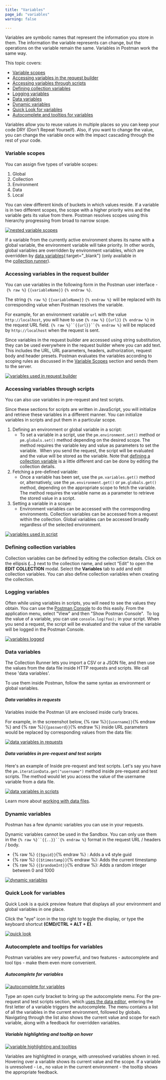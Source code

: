 ```yaml
---
title: "Variables"
page_id: "variables"
warning: false

---
```


Variables are symbolic names that represent the information you store in them. The information the variable represents can change, but the operations on the variable remain the same. Variables in Postman work the same way.

This topic covers: 

* [Variable scopes](#variable-scopes)
* [Accessing variables in the request builder](#accessing-variables-in-the-request-builder)
* [Accessing variables through scripts](#accessing-variables-through-scripts)
* [Defining collection variables](#defining-collection-variables)
* [Logging variables](#logging-variables)
* [Data variables](#data-variables)
* [Dynamic variables](#dynamic-variables)
* [Quick Look for variables](#quick-look-for-variables)
* [Autocomplete and tooltips for variables](#autocomplete-and-tooltips-for-variables)

Variables allow you to reuse values in multiple places so you can keep your code DRY (Don't Repeat Yourself). Also, if you want to change the value, you can change the variable once with the impact cascading through the rest of your code.

### Variable scopes

You can assign five types of variable scopes:

1. Global
2. Collection
3. Environment
4. Data
5. Local
  
You can view different kinds of buckets in which values reside. If a variable is in two different scopes, the scope with a higher priority wins and the variable gets its value from there. Postman resolves scopes using this hierarchy progressing from broad to narrow scope. 

[![nested variable scopes](https://s3.amazonaws.com/postman-static-getpostman-com/postman-docs/Variables-Pic.png)](https://s3.amazonaws.com/postman-static-getpostman-com/postman-docs/scopes.png)

If a variable from the currently active environment shares its name with a global variable, the environment variable will take priority. In other words, global variables are overridden by environment variables, which are overridden by [data variables](http://blog.getpostman.com/index.php/2014/10/28/using-csv-and-json-files-in-the-postman-collection-runner/){:target="_blank"} (only available in the [collection runner](/docs/v6/postman/collection_runs/starting_a_collection_run)).

### Accessing variables in the request builder

You can use variables in the following form in the Postman user interface - `{% raw %}` `{{variableName}}` `{% endraw %}`. 

The string `{% raw %}` `{{variableName}}` `{% endraw %}` will be replaced with its corresponding value when Postman resolves the variable.

For example, for an environment variable `url` with the value `http://localhost`, you will have to use `{% raw %}` `{{url}}` `{% endraw %}` in the request URL field. `{% raw %}``{{url}}``{% endraw %}` will be replaced by `http://localhost` when the request is sent.

Since variables in the request builder are accessed using string substitution, they can be used everywhere in the request builder where you can add text. This includes the URL, URL parameters, headers, authorization, request body and header presets. Postman evaluates the variables according to scoping rules as discussed in the [Variable Scopes](/docs/v6/postman/environments_and_globals/variables#variable-scopes) section and sends them to the server.

[![variables used in request builder](https://s3.amazonaws.com/postman-static-getpostman-com/postman-docs/WS-var-request-builder.png)](https://s3.amazonaws.com/postman-static-getpostman-com/postman-docs/WS-var-request-builder.png)

### Accessing variables through scripts

You can also use variables in pre-request and test scripts. 

Since these sections for scripts are written in JavaScript, you will initialize and retrieve these variables in a different manner. You can initialize variables in scripts and put them in a particular scope. 

  1.  Defining an environment or global variable in a script: 
        *  To set a variable in a script, use the `pm.environment.set()` method or `pm.globals.set()` method depending on the desired scope. The method requires the variable key and value as parameters to set the variable.  When you send the request, the script will be evaluated and the value will be stored as the variable. Note that [defining a collection variable](/docs/v6/postman/environments_and_globals/variables#defining-collection-variables) is a little different and can be done by editing the collection details.
  2.  Fetching a pre-defined variable: 
        *  Once a variable has been set, use the `pm.variables.get()` method or, alternatively, use the `pm.environment.get()` or `pm.globals.get()` method, depending on the appropriate scope to fetch the variable. The method requires the variable name as a parameter to retrieve the stored value in a script.
  3.  Setting a variable in a scope: 
        *  Environment variables can be accessed with the corresponding environments. Collection variables can be accessed from a request within the collection. Global variables can be accessed broadly regardless of the selected environment.

[![variables used in script](https://s3.amazonaws.com/postman-static-getpostman-com/postman-docs/WS-var-scripts.png)](https://s3.amazonaws.com/postman-static-getpostman-com/postman-docs/WS-var-scripts.png)

### Defining collection variables

Collection variables can be defined by editing the collection details. Click on the ellipsis **(...)** next to the collection name, and select “Edit” to open the **EDIT COLLECTION** modal. Select the **Variables** tab to add and edit collection variables. You can also define collection variables when creating the collection.  

### Logging variables

Often while using variables in scripts, you will need to see the values they obtain. You can use the [Postman Console](/docs/v6/postman/sending_api_requests/debugging_and_logs) to do this easily. From the application menu, select "View" and then "Show Postman Console".  To log the value of a variable, you can use `console.log(foo);` in your script. When you send a request, the script will be evaluated and the value of the variable will be logged in the Postman Console.

[![variables logged](https://s3.amazonaws.com/postman-static-getpostman-com/postman-docs/var_logging.png)](https://s3.amazonaws.com/postman-static-getpostman-com/postman-docs/var_logging.png)

### Data variables

The Collection Runner lets you import a CSV or a JSON file, and then use the values from the data file inside HTTP requests and scripts. We call these 'data variables'. 

To use them inside Postman, follow the same syntax as environment or global variables. 

##### **Data variables in requests**

Variables inside the Postman UI are enclosed inside curly braces. 

For example, in the screenshot below, {% raw %}`{{username}}`{% endraw %} and {% raw %}`{{password}}`{% endraw %} inside URL parameters would be replaced by corresponding values from the data file:

[![data variables in requests](https://s3.amazonaws.com/postman-static-getpostman-com/postman-docs/WS-var-data-url.png)](https://s3.amazonaws.com/postman-static-getpostman-com/postman-docs/WS-var-data-url.png)

##### **Data variables in pre-request and test scripts**

Here's an example of Inside pre-request and test scripts. Let's say you have the `pm.iterationData.get("username")` method inside pre-request and test scripts. The method would let you access the value of the username variable from a data file. 

[![data variables in scripts](https://s3.amazonaws.com/postman-static-getpostman-com/postman-docs/WS-var-data.png)](https://s3.amazonaws.com/postman-static-getpostman-com/postman-docs/WS-var-data.png)

Learn more about [working with data files](/docs/v6/postman/collection_runs/working_with_data_files). 

### Dynamic variables

Postman has a few dynamic variables you can use in your requests. 

Dynamic variables cannot be used in the Sandbox. You can only use them in the `{% raw %}``{{..}}``{% endraw %}` format in the request URL / headers / body.

   *   {% raw %} `{{$guid}}`{% endraw %} : Adds a v4 style guid
   *   {% raw %} `{{$timestamp}}`{% endraw %}: Adds the current timestamp
   *   {% raw %} `{{$randomInt}}`{% endraw %}: Adds a random integer between 0 and 1000

[![dynamic variables](https://s3.amazonaws.com/postman-static-getpostman-com/postman-docs/WS-var_dynamic.png)](https://s3.amazonaws.com/postman-static-getpostman-com/postman-docs/WS-var_dynamic.png)

### Quick Look for variables

Quick Look is a quick preview feature that displays all your environment and global variables in one place. 

Click the "eye" icon in the top right to toggle the display, or type the keyboard shortcut **(CMD/CTRL + ALT + E)**.

[![quick look](https://s3.amazonaws.com/postman-static-getpostman-com/postman-docs/WS-environ_quick-look.png)](https://s3.amazonaws.com/postman-static-getpostman-com/postman-docs/WS-environ_quick-look.png)

### Autocomplete and tooltips for variables

Postman variables are very powerful, and two features - autocomplete and tool tips - make them even more convenient.

##### **Autocomplete for variables**

[![autocomplete for variables](https://s3.amazonaws.com/postman-static-getpostman-com/postman-docs/WS-autocomplete.gif)](https://s3.amazonaws.com/postman-static-getpostman-com/postman-docs/WS-autocomplete.gif)  

Type an open curly bracket to bring up the autocomplete menu. For the pre-request and test scripts section, which [uses the data editor](/docs/v6/postman/launching_postman/navigating_postman), entering the first letter of a variable triggers the autocomplete. The menu contains a list of all the variables in the current environment, followed by globals. Navigating through the list also shows the current value and scope for each variable, along with a feedback for overridden variables. 

##### **Variable highlighting and tooltip on hover**

[![variable highlighting and tooltips](https://s3.amazonaws.com/postman-static-getpostman-com/postman-docs/WS-variable-toolTip.gif)](https://s3.amazonaws.com/postman-static-getpostman-com/postman-docs/WS-variable-toolTip.gif)

Variables are highlighted in orange, with unresolved variables shown in red. Hovering over a variable shows its current value and the scope. If a variable is unresolved - i.e., no value in the current environment - the tooltip shows the appropriate feedback.

